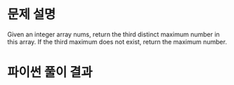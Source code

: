 # 문제 설명

Given an integer array nums, return the third distinct maximum number in this array. If the third maximum does not exist, return the maximum number.

# 파이썬 풀이 결과
